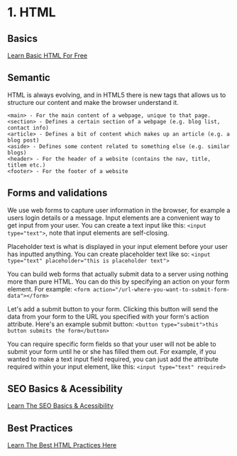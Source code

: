 # 1. HTML

## Basics
<a href="https://www.freecodecamp.org/learn/responsive-web-design/basic-html-and-html5/">Learn Basic HTML For Free</a>

## Semantic
HTML is always evolving, and in HTML5 there is new tags that allows us to structure our content and make the browser understand it.

`<main> - For the main content of a webpage, unique to that page.` <br>
`<section> - Defines a certain section of a webpage (e.g. blog list, contact info)` <br>
`<article> - Defines a bit of content which makes up an article (e.g. a blog post)` <br>
`<aside> - Defines some content related to something else (e.g. similar blogs)` <br>
`<header> - For the header of a website (contains the nav, title, titlem etc.)` <br>
`<footer> - For the footer of a website`

## Forms and validations
We use web forms to capture user information in the browser, for example a users login details or a message. Input elements are a convenient way to get input from your user. You can create a text input like this: `<input type="text">`, note that input elements are self-closing.

Placeholder text is what is displayed in your input element before your user has inputted anything. You can create placeholder text like so: `<input type="text" placeholder="this is placeholder text">`

You can build web forms that actually submit data to a server using nothing more than pure HTML. You can do this by specifying an action on your form element. For example: `<form action="/url-where-you-want-to-submit-form-data"></form>`

Let's add a submit button to your form. Clicking this button will send the data from your form to the URL you specified with your form's action attribute. Here's an example submit button: `<button type="submit">this button submits the form</button>`

You can require specific form fields so that your user will not be able to submit your form until he or she has filled them out. For example, if you wanted to make a text input field required, you can just add the attribute required within your input element, like this: `<input type="text" required>`

## SEO Basics & Acessibility
<a href="https://html.com/seo/">Learn The SEO Basics & Acessibility</a>

## Best Practices
<a href="https://medium.com/swlh/10-best-practices-for-html-542fb923b93">Learn The Best HTML Practices Here</a>





